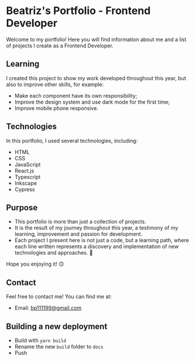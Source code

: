 # Beatriz's Portfolio - Frontend Developer

Welcome to my portfolio! Here you will find information about me and a list of projects I create as a Frontend Developer.

## Learning

I created this project to show my work developed throughout this year, but also to improve other skills, for example:

- Make each component have its own responsibility;
- Improve the design system and use dark mode for the first time;
- Improve mobile phone responsive.

## Technologies

In this portfolio, I used several technologies, including:

- HTML
- CSS
- JavaScript
- React.js
- Typescript
- Inkscape
- Cypress

## Purpose

- This portfolio is more than just a collection of projects.
- It is the result of my journey throughout this year, a testimony of my learning, improvement and passion for development.
- Each project I present here is not just a code, but a learning path, where each line written represents a discovery and implementation of new technologies and approaches. 🥰

Hope you enjoying it! 🙃

## Contact

Feel free to contact me! You can find me at:

- Email: [bp111199@gmail.com](mailto:bp111199@gmail.com)

## Building a new deployment

- Build with `yarn build`
- Rename the new `build` folder to `docs`
- Push
